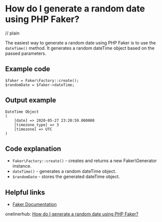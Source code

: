 # How do I generate a random date using PHP Faker?
// plain

The easiest way to generate a random date using PHP Faker is to use the `dateTime()` method. It generates a random dateTime object based on the passed parameters.

## Example code

```
$faker = Faker\Factory::create();
$randomDate = $faker->dateTime;
```

## Output example

```
DateTime Object
(
    [date] => 2020-05-27 23:20:59.000000
    [timezone_type] => 3
    [timezone] => UTC
)
```

## Code explanation

- `Faker\Factory::create()` - creates and returns a new Faker\Generator instance.
- `dateTime()` - generates a random dateTime object.
- `$randomDate` - stores the generated dateTime object.

## Helpful links
- [Faker Documentation](https://github.com/fzaninotto/Faker#fakerproviderdatetime)

onelinerhub: [How do I generate a random date using PHP Faker?](https://onelinerhub.com/php-faker/how-do-i-generate-a-random-date-using-php-faker)